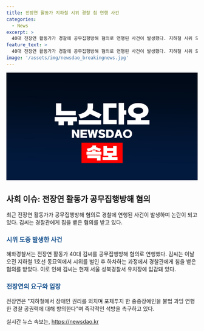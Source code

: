 ```yaml
---
title: 전장연 활동가 지하철 시위 경찰 침 연행 사건
categories:
  - News
excerpt: >
  40대 전장연 활동가가 경찰에 공무집행방해 혐의로 연행된 사건이 발생했다. 지하철 시위 도중 경찰관에 침을 뱉은 혐의로 김씨가 서울 성북경찰서 유치장에 입감돼 있다. 이와 관련해 전장연은 중증장애인을 과잉연행한 경찰에 대해 촉구하는 입장을 밝혔다. 이에 앞서 전장연 활동가 2명이 공무집행방해 혐의로 현행범 체포된 사례도 있었다. 전장연은 공식 입장문을 통해 즉각적인 석방을 요구했다.
feature_text: >
  40대 전장연 활동가가 경찰에 공무집행방해 혐의로 연행된 사건이 발생했다. 지하철 시위 도중 경찰관에 침을 뱉은 혐의로 김씨가 서울 성북경찰서 유치장에 입감돼 있다. 이와 관련해 전장연은 중증장애인을 과잉연행한 경찰에 대해 촉구하는 입장을 밝혔다. 이에 앞서 전장연 활동가 2명이 공무집행방해 혐의로 현행범 체포된 사례도 있었다. 전장연은 공식 입장문을 통해 즉각적인 석방을 요구했다.
image: '/assets/img/newsdao_breakingnews.jpg'
---
```


<p><img src="/assets/img/newsdao_breakingnews.jpg" alt="implanttips 속보" /></p>

<h2 data-ke-size="size26">사회 이슈: 전장연 활동가 공무집행방해 혐의</h2>

<p data-ke-size="size16">최근 전장연 활동가가 공무집행방해 혐의로 경찰에 연행된 사건이 발생하며 논란이 되고 있다. 김씨는 경찰관에게 침을 뱉은 혐의를 받고 있다. </p>

<h3><b><span style="color: #1a5490;">시위 도중 발생한 사건</span></b></h3>

<p data-ke-size="size16">혜화경찰서는 전장연 활동가 40대 김씨를 공무집행방해 혐의로 연행했다. 김씨는 이날 오전 지하철 1호선 동묘역에서 시위를 벌인 후 하차하는 과정에서 경찰관에게 침을 뱉은 혐의를 받았다. 이로 인해 김씨는 현재 서울 성북경찰서 유치장에 입감돼 있다.</p>

<h3><b><span style="color: #1a5490;">전장연의 요구와 입장</span></b></h3>

<p data-ke-size="size16">전장연은 "지하철에서 장애인 권리를 외치며 포체투지 한 중증장애인을 불법 과잉 연행한 경찰 공권력에 대해 항의한다"며 즉각적인 석방을 촉구하고 있다.</p>
실시간 뉴스 속보는, <a href="https://newsdao.kr" rel="dofollow">https://newsdao.kr</a>


